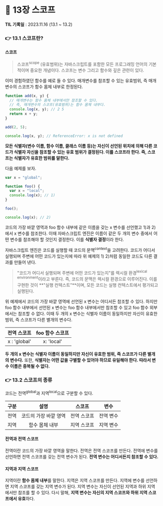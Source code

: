 # 📌 13장 스코프

**TIL 기록일** : 2023.11.16 (13.1 ~ 13.2)

### 👉 13.1 스코프란?

#### 스코프

> 스코프<sup>scope</sup> (유효범위)는 자바스크립트를 포함한 모든 프로그래밍 언어의 기본적이며 중요한 개념이다. 스코프는 변수 그리고 함수와 깊은 관련이 있다.

이미 경험하였던 함수를 예로 들 수 있다. 매개변수를 참조할 수 있는 유효범위, 즉 매개변수의 스코프가 함수 몸체 내부로 한정된다.

```javascript
function add(x, y) {
  // 매개변수는 함수 몸체 내부에서만 참조할 수 있다.
  // 즉, 매개변수의 스코프(유효범위)는 함수 몸체 내부다.
  console.log(x, y); // 2 5
  return x + y;
}

add(2, 5);

console.log(x, y); // ReferenceError: x is not defined
```

**모든 식별자(변수 이름, 함수 이름, 클래스 이름 등)는 자신이 선언된 위치에 의해 다른 코드가 식별자 자신을 참조할 수 있는 유효 범위가 결정된다. 이를 스코프라 한다. 즉, 스코프는 식별자가 유효한 범위를 말한다.**

다음 예제를 보자.

```javascript
var x = "global";

function foo() {
  var x = "local";
  console.log(x); // 1)
}

foo();

console.log(x); // 2)
```

코드의 가장 바깥 영역과 foo 함수 내부에 같은 이름을 갖는 x 변수를 선언했고 1)과 2)에서 x 변수를 참조한다. 이때 자바스크립트 엔진은 이름이 같은 두 개의 변수 중에서 어떤 변수를 참조해야 할 것인지 결정한다. 이를 **식별자 결정**이라 한다.

자바스크립트 엔진은 코드를 실행할 때 코드의 문맥<sup>context</sup>을 고려한다. 코드가 어디서 실행되며 주변에 어떤 코드가 있는지에 따라 위 예제의 1) 2)처럼 동일한 코드도 다른 결과를 만들어 낸다.

> "코드가 어디서 실행되며 주변에 어떤 코드가 있는지"를 렉시컬 환경<sup>lexical environment</sup>이라고 부른다. 즉, 코드의 문맥은 렉시컬 환경으로 이루어진다. 이를 구현한 것이 **"실행 컨텍스트"**이며, 모든 코드는 실행 컨텍스트에서 평가되고 실행된다.

위 예제에서 코드의 가장 바깥 영역에 선언된 x 변수는 어디서든 참조할 수 있다. 하지만 foo 함수 내부에서 선언된 x 변수는 foo 함수 내부에서만 참조할 수 있고 foo 함수 외부에서는 참조할 수 없다. 이때 두 개의 x 변수는 식별자 이름이 동일하지만 자신이 유효한 범위, 즉 스코프가 다른 별개의 변수다.

| **전역 스코프** | **foo 함수 스코프** |
| :-------------: | :-----------------: |
|  x : 'global'   |     x: 'local'      |

**두 개의 x 변수는 식별자 이름이 동일하지만 자신이 유효한 범위, 즉 스코프가 다른 별개의 변수다.** 또한, **식별자는 어떤 값을 구별할 수 있어야 하므로 유일해야 한다. 따라서 변수 이름은 중복될 수 없다.**

### 👉 13.2 스코프의 종류

코드는 전역<sup>global</sup>과 지역<sup>local</sup>으로 구분할 수 있다.

| **구분** |       **설명**        | **스코프**  | **변수**  |
| :------: | :-------------------: | :---------: | :-------: |
|   전역   | 코드의 가장 바깥 영역 | 전역 스코프 | 전역 변수 |
|   지역   |    함수 몸체 내부     | 지역 스코프 | 지역 변수 |

#### 전역과 전역 스코프

전역이란 코드의 가장 바깥 영역을 말한다. 전역은 전역 스코프를 만든다. 전역에 변수를 선언하면 전역 스코프를 갖는 전역 변수가 된다. **전역 변수는 어디서든지 참조할 수 있다.**

#### 지역과 지역 스코프

지역이란 **함수 몸체 내부**를 말한다. 지역은 지역 스코프를 만든다. 지역에 변수를 선언하면 지역 스코프를 갖는 지역 변수가 된다. 지역 변수는 자신이 선언된 지역과 하위 지역에서만 참조를 할 수 있다. 다시 말해, **지역 변수는 자신의 지역 스코프와 하위 지역 스코프에서 유효**하다.
